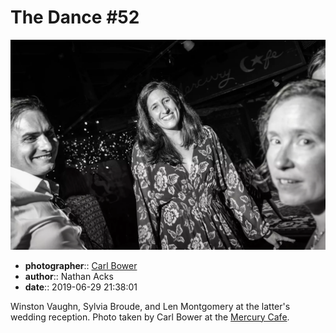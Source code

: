 # The Dance \#52

![Winston Vaughn, Sylvia Broude, and Len Montgomery](assets/2019-06-29-set-4-the-dance-52.webp)

* **photographer**:: [Carl Bower](https://carlbowerphotos.com)
* **author**:: Nathan Acks
* **date**:: 2019-06-29 21:38:01

Winston Vaughn, Sylvia Broude, and Len Montgomery at the latter's wedding reception. Photo taken by Carl Bower at the [Mercury Cafe](http://mercurycafe.com).
